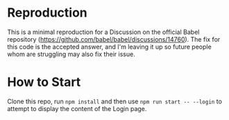 # Reproduction 

This is a minimal reproduction for a Discussion on the official Babel repository (https://github.com/babel/babel/discussions/14760). The fix for this code is the accepted answer, and I'm leaving it up so future people whom are struggling may also fix their issue. 

# How to Start 

Clone this repo, run `npm install` and then use `npm run start -- --login` to attempt to display the content of the Login page. 
